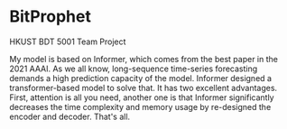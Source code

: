 # BitProphet
HKUST BDT 5001 Team Project



My model is based on Informer, which comes from the best paper in the 2021 AAAI. As we all know, long-sequence time-series forecasting demands a high prediction capacity of the model. Informer designed a transformer-based model to solve that. It has two excellent advantages. First, attention is all you need, another one is that Informer significantly decreases the time complexity and memory usage by re-designed the encoder and decoder. That's all.
